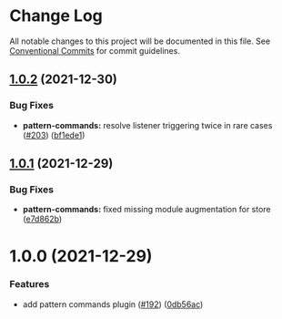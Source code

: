 # Change Log

All notable changes to this project will be documented in this file.
See [Conventional Commits](https://conventionalcommits.org) for commit guidelines.

## [1.0.2](https://github.com/sapphiredev/plugins/compare/@sapphire/plugin-pattern-commands@1.0.1...@sapphire/plugin-pattern-commands@1.0.2) (2021-12-30)

### Bug Fixes

-   **pattern-commands:** resolve listener triggering twice in rare cases ([#203](https://github.com/sapphiredev/plugins/issues/203)) ([bf1ede1](https://github.com/sapphiredev/plugins/commit/bf1ede186bd85e6f135525ea5fdee8da08a94cf0))

## [1.0.1](https://github.com/sapphiredev/plugins/compare/@sapphire/plugin-pattern-commands@1.0.0...@sapphire/plugin-pattern-commands@1.0.1) (2021-12-29)

### Bug Fixes

-   **pattern-commands:** fixed missing module augmentation for store ([e7d862b](https://github.com/sapphiredev/plugins/commit/e7d862b8d67d89caed5fec240f7dfc7746130210))

# 1.0.0 (2021-12-29)

### Features

-   add pattern commands plugin ([#192](https://github.com/sapphiredev/plugins/issues/192)) ([0db56ac](https://github.com/sapphiredev/plugins/commit/0db56ac5391b6959ff6f2627623ae8ae6eef2541))
